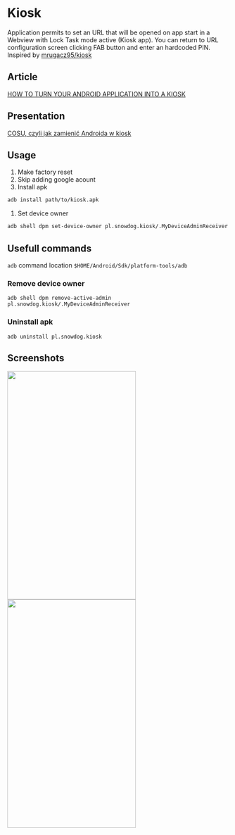 # Kiosk

Application permits to set an URL that will be opened on app start in a Webview with Lock Task mode active (Kiosk app). You can return to URL configuration screen clicking FAB button and enter an hardcoded PIN.
Inspired by [mrugacz95/kiosk](https://github.com/mrugacz95/kiosk)

## Article

[HOW TO TURN YOUR ANDROID APPLICATION INTO A KIOSK](https://snow.dog/blog/kiosk-mode-android/)

## Presentation

[COSU, czyli jak zamienić Androida w kiosk](https://drive.google.com/file/d/1uAX11bXR8aC-sg5VlybGaHo0vmuIw93l/view?usp=sharing)

## Usage

1. Make factory reset
2. Skip adding google acount
3. Install apk

```bash
adb install path/to/kiosk.apk
```

1. Set device owner

```bash
adb shell dpm set-device-owner pl.snowdog.kiosk/.MyDeviceAdminReceiver
```

## Usefull commands

`adb` command location `$HOME/Android/Sdk/platform-tools/adb`


### Remove device owner
```
adb shell dpm remove-active-admin pl.snowdog.kiosk/.MyDeviceAdminReceiver
```
### Uninstall apk
```
adb uninstall pl.snowdog.kiosk
```

## Screenshots

<img src="https://user-images.githubusercontent.com/12548284/37874490-775d37d6-3030-11e8-897c-e5d930a3d44f.png" width="292" height="519" /> <img src="https://user-images.githubusercontent.com/12548284/37874485-6c9b6a70-3030-11e8-8ea4-75ec19f10a59.png" width="292" height="519" />
